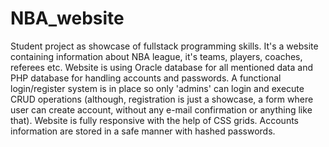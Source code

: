 # NBA_website
Student project as showcase of fullstack programming skills. It's a website containing information about NBA league, it's teams, players, coaches, referees etc. Website is using Oracle database for all mentioned data and PHP database for handling accounts and passwords. A functional login/register system is in place so only 'admins' can login and execute CRUD operations (although, registration is just a showcase, a form where user can create account, without any e-mail confirmation or anything like that). Website is fully responsive with the help of CSS grids. Accounts information are stored in a safe manner with hashed passwords.
